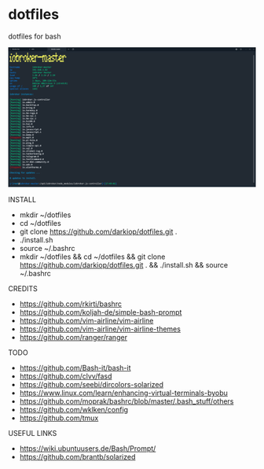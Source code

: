 # dotfiles
dotfiles for bash

![Screenshot](screenshot.png)

INSTALL
- mkdir ~/dotfiles
- cd ~/dotfiles
- git clone https://github.com/darkiop/dotfiles.git .
- ./install.sh
- source ~/.bashrc
- mkdir ~/dotfiles && cd ~/dotfiles && git clone https://github.com/darkiop/dotfiles.git . && ./install.sh && source ~/.bashrc

CREDITS

- https://github.com/rkirti/bashrc
- https://github.com/koljah-de/simple-bash-prompt
- https://github.com/vim-airline/vim-airline
- https://github.com/vim-airline/vim-airline-themes
- https://github.com/ranger/ranger

TODO

- https://github.com/Bash-it/bash-it
- https://github.com/clvv/fasd
- https://github.com/seebi/dircolors-solarized
- https://www.linux.com/learn/enhancing-virtual-terminals-byobu
- https://github.com/moprak/bashrc/blob/master/.bash_stuff/others
- https://github.com/wklken/config
- https://github.com/tmux

USEFUL LINKS

- https://wiki.ubuntuusers.de/Bash/Prompt/
- https://github.com/brantb/solarized

